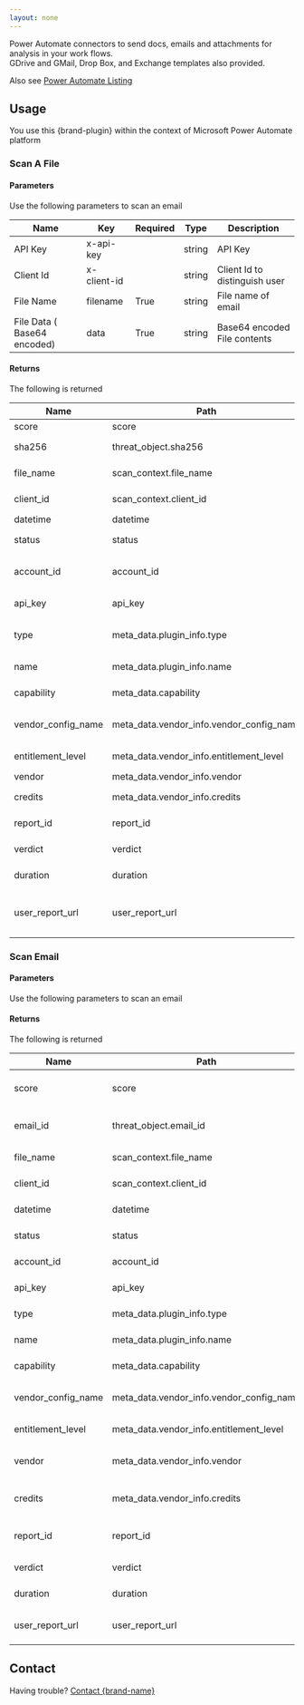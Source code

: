 ```yaml
---
layout: none
---
```

Power Automate connectors to send docs, emails and attachments for analysis in your work flows.  
GDrive and GMail, Drop Box, and Exchange templates also provided.

Also see [Power Automate Listing](/plugin-list/plugin-secplugs-plugins-power-automate)

## Usage
You use this {brand-plugin} within the context of Microsoft Power Automate platform

### Scan A File

#### Parameters
Use the following parameters to scan an email

|Name|Key|Required|Type|Description|
|--- |--- |--- |--- |--- |
|API Key|x-api-key||string| API Key|
|Client Id|x-client-id||string|Client Id to distinguish user|
|File Name|filename|True|string|File name of email|
|File Data ( Base64 encoded)|data|True|string|Base64 encoded File contents|

#### Returns
The following is returned 

|Name|Path|Type|Description|
|--- |--- |--- |--- |
|score|score|integer|score|
|sha256|threat_object.sha256|string|sha256 of file content|
|file_name|scan_context.file_name|string|scanned file name|
|client_id|scan_context.client_id|string|client Id of caller.|
|datetime|datetime|float|Time of scan|
|status|status|string|status of scan|
|account_id|account_id|string|account id of the user scanned|
|api_key|api_key|string|api key of caller|
|type|meta_data.plugin_info.type|string|type of the plugin calling secplugs|
|name|meta_data.plugin_info.name|string|name of the plugin|
|capability|meta_data.capability|string|capability of scan|
|vendor_config_name|meta_data.vendor_info.vendor_config_name|string|vendor configuration name|
|entitlement_level|meta_data.vendor_info.entitlement_level|string|entitlement level of file|
|vendor|meta_data.vendor_info.vendor|string|vendor name|
|credits|meta_data.vendor_info.credits|integer|credits of the user|
|report_id|report_id|string|report id of result|
|verdict|verdict|string|verdict of scan|
|duration|duration|float|duration taken in scan|
|user_report_url|user_report_url|string|user report url can be opened from browser.|


### Scan Email

#### Parameters

Use the following parameters to scan an email

#### Returns

The following is returned 

|Name|Path|Type|Description|
|--- |--- |--- |--- |
|score|score|integer|score of email scanned|
|email_id|threat_object.email_id|string|email id of email sender.|
|file_name|scan_context.file_name|string|email file name|
|client_id|scan_context.client_id|string|client id of caller|
|datetime|datetime|float|datetime of scan|
|status|status|string|status fo scan|
|account_id|account_id|string|account id of user|
|api_key|api_key|string|api key of user|
|type|meta_data.plugin_info.type|string|type of plugin|
|name|meta_data.plugin_info.name|string|name of plugin|
|capability|meta_data.capability|string|capability of email scan|
|vendor_config_name|meta_data.vendor_info.vendor_config_name|string|vendor configuration name|
|entitlement_level|meta_data.vendor_info.entitlement_level|string|entitlement level of email|
|vendor|meta_data.vendor_info.vendor|string|vendor of the email scan|
|credits|meta_data.vendor_info.credits|integer|credits left for user account|
|report_id|report_id|string|reportid of email scan result|
|verdict|verdict|string|verdict of email scan|
|duration|duration|float|time taken in email scan|
|user_report_url|user_report_url|string|user report url of email scan|


## Contact
Having trouble? [Contact {brand-name} ](https://{brand-root-domain}/contacts)